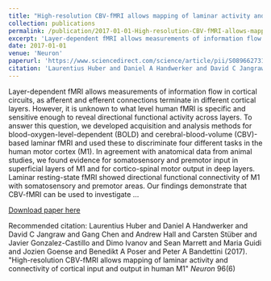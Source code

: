 ```yaml
---
title: "High-resolution CBV-fMRI allows mapping of laminar activity and connectivity of cortical input and output in human M1"
collection: publications
permalink: /publication/2017-01-01-High-resolution-CBV-fMRI-allows-mapping-of-laminar-activity-and-connectivit
excerpt: 'Layer-dependent fMRI allows measurements of information flow in cortical circuits, as afferent and efferent connections terminate in different cortical layers. However, it is unknown to what level human fMRI is specific and sensitive enough to reveal directional functional activity across layers. To answer this question, we developed acquisition and analysis methods for blood-oxygen-level-dependent (BOLD) and cerebral-blood-volume (CBV)-based laminar fMRI and used these to discriminate four different tasks in the human motor cortex (M1). In agreement with anatomical data from animal studies, we found evidence for somatosensory and premotor input in superficial layers of M1 and for cortico-spinal motor output in deep layers. Laminar resting-state fMRI showed directional functional connectivity of M1 with somatosensory and premotor areas. Our findings demonstrate that CBV-fMRI can be used to investigate …'
date: 2017-01-01
venue: 'Neuron'
paperurl: 'https://www.sciencedirect.com/science/article/pii/S0896627317310334'
citation: 'Laurentius Huber and Daniel A Handwerker and David C Jangraw and Gang Chen and Andrew Hall and Carsten Stüber and Javier Gonzalez-Castillo and Dimo Ivanov and Sean Marrett and Maria Guidi and Jozien Goense and Benedikt A Poser and Peter A Bandettini (2017). &quot;High-resolution CBV-fMRI allows mapping of laminar activity and connectivity of cortical input and output in human M1&quot; <i>Neuron</i> 96(6)'
---
```

Layer-dependent fMRI allows measurements of information flow in cortical circuits, as afferent and efferent connections terminate in different cortical layers. However, it is unknown to what level human fMRI is specific and sensitive enough to reveal directional functional activity across layers. To answer this question, we developed acquisition and analysis methods for blood-oxygen-level-dependent (BOLD) and cerebral-blood-volume (CBV)-based laminar fMRI and used these to discriminate four different tasks in the human motor cortex (M1). In agreement with anatomical data from animal studies, we found evidence for somatosensory and premotor input in superficial layers of M1 and for cortico-spinal motor output in deep layers. Laminar resting-state fMRI showed directional functional connectivity of M1 with somatosensory and premotor areas. Our findings demonstrate that CBV-fMRI can be used to investigate …

[Download paper here](https://www.sciencedirect.com/science/article/pii/S0896627317310334)

Recommended citation: Laurentius Huber and Daniel A Handwerker and David C Jangraw and Gang Chen and Andrew Hall and Carsten Stüber and Javier Gonzalez-Castillo and Dimo Ivanov and Sean Marrett and Maria Guidi and Jozien Goense and Benedikt A Poser and Peter A Bandettini (2017). "High-resolution CBV-fMRI allows mapping of laminar activity and connectivity of cortical input and output in human M1" <i>Neuron</i> 96(6)